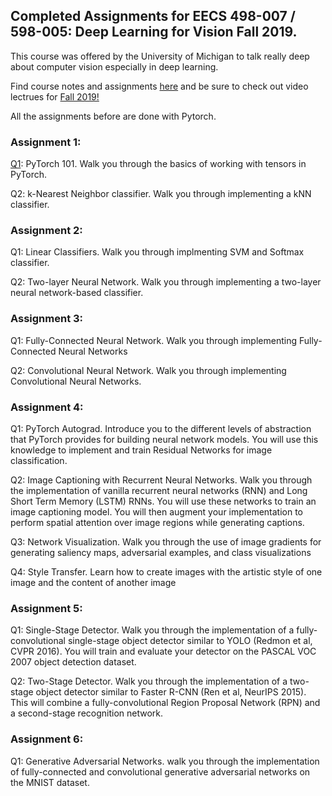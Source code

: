 
## Completed Assignments for EECS 498-007 / 598-005: Deep Learning for Vision Fall 2019.
This course was offered by the University of Michigan to talk really deep about computer vision especially in deep learning.

Find course notes and assignments [here](https://web.eecs.umich.edu/~justincj/teaching/eecs498/FA2019/schedule.html) and be sure to check out video lectrues for [Fall 2019!](https://www.youtube.com/playlist?list=PL5-TkQAfAZFbzxjBHtzdVCWE0Zbhomg7r)

All the assignments before are done with Pytorch.

### Assignment 1:
[Q1](https://github.com/Christomesh/EECS-498-007-598-005-Deep-Learning-for-Computer-Vision/blob/master/A1/Copy_of_pytorch101.ipynb): PyTorch 101. Walk you through the basics of working with tensors in PyTorch.

Q2: k-Nearest Neighbor classifier. Walk you through implementing a kNN classifier.
### Assignment 2:
Q1: Linear Classifiers. Walk you through implmenting SVM and Softmax classifier.

Q2: Two-layer Neural Network. Walk you through implementing a two-layer neural network-based classifier.
### Assignment 3:
Q1: Fully-Connected Neural Network. Walk you through implementing Fully-Connected Neural Networks

Q2: Convolutional Neural Network. Walk you through implementing Convolutional Neural Networks.
### Assignment 4:
Q1: PyTorch Autograd. Introduce you to the different levels of abstraction that PyTorch provides for building neural network models. You will use this knowledge to implement and train Residual Networks for image classification.

Q2: Image Captioning with Recurrent Neural Networks. Walk you through the implementation of vanilla recurrent neural networks (RNN) and Long Short Term Memory (LSTM) RNNs. You will use these networks to train an image captioning model. You will then augment your implementation to perform spatial attention over image regions while generating captions.

Q3: Network Visualization. Walk you through the use of image gradients for generating saliency maps, adversarial examples, and class visualizations

Q4: Style Transfer. Learn how to create images with the artistic style of one image and the content of another image
### Assignment 5:
Q1: Single-Stage Detector. Walk you through the implementation of a fully-convolutional single-stage object detector similar to YOLO (Redmon et al, CVPR 2016). You will train and evaluate your detector on the PASCAL VOC 2007 object detection dataset.

Q2: Two-Stage Detector. Walk you through the implementation of a two-stage object detector similar to Faster R-CNN (Ren et al, NeurIPS 2015). This will combine a fully-convolutional Region Proposal Network (RPN) and a second-stage recognition network.
### Assignment 6:
Q1: Generative Adversarial Networks. walk you through the implementation of fully-connected and convolutional generative adversarial networks on the MNIST dataset.
